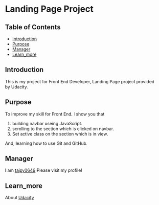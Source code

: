 # Landing Page Project

## Table of Contents

* [Introduction](#Introduction)
* [Purpose](#Purpose)
* [Manager](#Manager)
* [Learn_more](#Learn_more)

## Introduction
This is my project for Front End Developer, Landing Page project provided by Udacity.

## Purpose
To improve my skill for Front End. I show you that
1. building navbar useing JavaScript.
2. scrolling to the section which is clicked on navbar.
3. Set active class on the section which is in view.

And, learning how to use Git and GitHub.

## Manager
I am [taipy0649](https://github.com/taipy0649)
Please visit my profile!

## Learn_more
About [Udacity](udacity.com)
